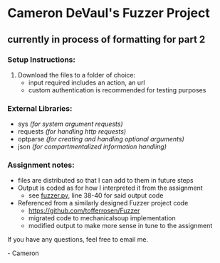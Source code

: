 # Cameron DeVaul's Fuzzer Project
## currently in process of formatting for part 2
### Setup Instructions:
1. Download the files to a folder of choice:
    - input required includes an action, an url
    - custom authentication is recommended for testing purposes
### External Libraries:
- sys       *(for system argument requests)*
- requests  *(for handling http requests)*
- optparse  *(for creating and handling optional arguments)*
- json      *(for compartmentalized information handling)*
### Assignment notes:
- files are distributed so that I can add to them in future steps
- Output is coded as for how I interpreted it from the assignment
    - see [fuzzer.py](fuzzer.py), line 38-40 for said output code
- Referenced from a similarly designed Fuzzer project code
    - https://github.com/tofferrosen/Fuzzer
    - migrated code to mechanicalsoup implementation
    - modified output to make more sense in tune to the assignment
  
If you have any questions, feel free to email me.
 
 \- Cameron
